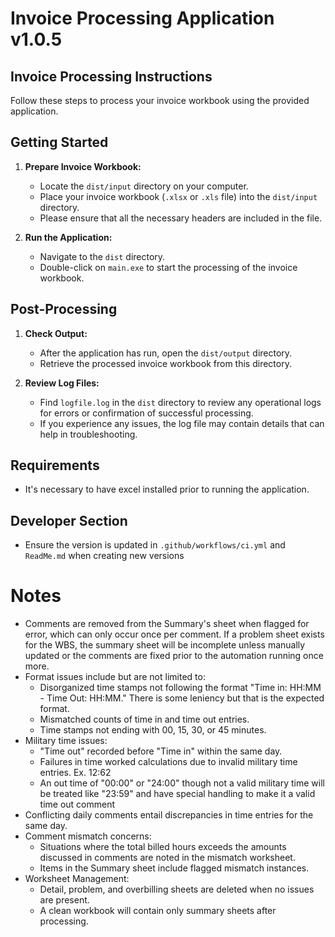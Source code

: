 # Invoice Processing Application v1.0.5

## Invoice Processing Instructions

Follow these steps to process your invoice workbook using the provided application.

## Getting Started

1. **Prepare Invoice Workbook:**
   - Locate the `dist/input` directory on your computer.
   - Place your invoice workbook (`.xlsx` or `.xls` file) into the `dist/input` directory.
   - Please ensure that all the necessary headers are included in the file.

2. **Run the Application:**
   - Navigate to the `dist` directory.
   - Double-click on `main.exe` to start the processing of the invoice workbook.

## Post-Processing

1. **Check Output:**
   - After the application has run, open the `dist/output` directory.
   - Retrieve the processed invoice workbook from this directory.

2. **Review Log Files:**
   - Find `logfile.log` in the `dist` directory to review any operational logs for errors or confirmation of successful processing.
   - If you experience any issues, the log file may contain details that can help in troubleshooting.

## Requirements
 - It's necessary to have excel installed prior to running the application.

## Developer Section
 - Ensure the version is updated in `.github/workflows/ci.yml` and `ReadMe.md` when creating new versions

# Notes
- Comments are removed from the Summary's sheet when flagged for error, which can only occur once per comment. If a problem sheet exists for the WBS, the summary sheet will be incomplete unless manually updated or the comments are fixed prior to the automation running once more.
- Format issues include but are not limited to:
   - Disorganized time stamps not following the format "Time in: HH:MM - Time Out: HH:MM." There is some leniency but that is the expected format.
   - Mismatched counts of time in and time out entries.
   - Time stamps not ending with 00, 15, 30, or 45 minutes.
- Military time issues:
   - "Time out" recorded before "Time in" within the same day.
   - Failures in time worked calculations due to invalid military time entries. Ex. 12:62
   - An out time of "00:00" or "24:00" though not a valid military time will be treated like "23:59" and have special handling to make it a valid time out comment
- Conflicting daily comments entail discrepancies in time entries for the same day.
- Comment mismatch concerns:
   - Situations where the total billed hours exceeds the amounts discussed in comments are noted in the mismatch worksheet.
   - Items in the Summary sheet include flagged mismatch instances.
- Worksheet Management:
   - Detail, problem, and overbilling sheets are deleted when no issues are present.
   - A clean workbook will contain only summary sheets after processing.
